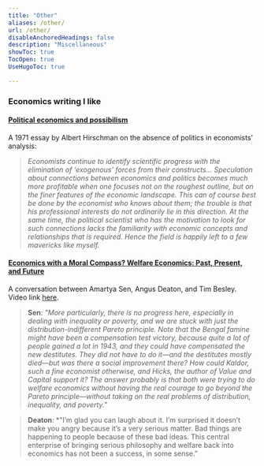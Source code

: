 ```yaml
---
title: "Other"
aliases: /other/
url: /other/
disableAnchoredHeadings: false
description: "Miscellaneous"
showToc: true
TocOpen: true
UseHugoToc: true

---
```


### Economics writing I like

#### [Political economics and possibilism](https://academic.oup.com/princeton-scholarship-online/book/18029/chapter-abstract/175891463?login=false&redirectedFrom=fulltext)

A 1971 essay by Albert Hirschman on the absence of politics in economists’ analysis:

> *Economists continue to identify scientific progress with the elimination of ‘exogenous’ forces from their constructs... Speculation about connections between economics and politics becomes much more profitable when one focuses not on the roughest outline, but on the finer features of the economic landscape. This can of course best be done by the economist who knows about them; the trouble is that his professional interests do not ordinarily lie in this direction. At the same time, the political scientist who has the motivation to look for such connections lacks the familiarity with economic concepts and relationships that is required. Hence the field is happily left to a few mavericks like myself.*


#### [Economics with a Moral Compass? Welfare Economics: Past, Present, and Future](https://www.annualreviews.org/doi/abs/10.1146/annurev-economics-020520-020136)

A conversation between Amartya Sen, Angus Deaton, and Tim Besley. Video link [here](https://vimeo.com/440032447).

> **Sen**: *"More particularly, there is no progress here, especially in dealing with inequality or poverty, and we are stuck with just the distribution-indifferent Pareto principle. Note that the Bengal famine might have been a compensation test victory, because quite a lot of people gained a lot in 1943, and they could have compensated the new destitutes. They did not have to do it—and the destitutes mostly died—but was there a social improvement there? How could Kaldor, such a fine economist otherwise, and Hicks, the author of Value and Capital support it? The answer probably is that both were trying to do welfare economics without having the real courage to go beyond the Pareto principle—without taking on the real problems of distribution, inequality, and poverty."*  

> **Deaton**: *"I’m glad you can laugh about it. I’m surprised it doesn’t make you angry because it’s a very serious matter. Bad things are happening to people because of these bad ideas. This central enterprise of bringing serious philosophy and welfare back into economics has not been a success, in some sense."